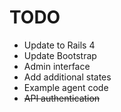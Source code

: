 # TODO

* Update to Rails 4
* Update Bootstrap
* Admin interface
* Add additional states
* Example agent code
* ~~API authentication~~
